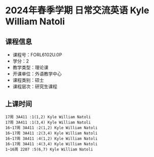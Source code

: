 # 2024年春季学期 日常交流英语 Kyle William Natoli






## 课程信息

- 课程号：FORL6102U.0P
- 学分：2
- 教学类型：理论课
- 开课单位：外语教学中心
- 课程类别：硕士
- 课程层次：研究生课程

## 上课时间

```
17周 3A411 :1(1,2) Kyle William Natoli
17周 3A411 :1(3,4) Kyle William Natoli
16~17周 3A411 :2(1,2) Kyle William Natoli
16~17周 3A411 :2(3,4) Kyle William Natoli
16~17周 3A411 :4(1,2) Kyle William Natoli
16~17周 3A411 :4(3,4) Kyle William Natoli
1~16周 2207 :5(6,7) Kyle William Natoli
```

